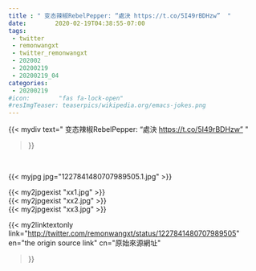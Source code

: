 ```yaml
---
title : " 变态辣椒RebelPepper: “處決 https://t.co/5I49rBDHzw”  "
date:        2020-02-19T04:38:55-07:00
tags:
 - twitter
 - remonwangxt
 - twitter_remonwangxt
 - 202002
 - 20200219
 - 20200219_04
categories:
 - 20200219
#icon:        "fas fa-lock-open"
#resImgTeaser: teaserpics/wikipedia.org/emacs-jokes.png
---
```


{{< mydiv text=" 变态辣椒RebelPepper: “處決 https://t.co/5I49rBDHzw”  "
>}}
<br>


 {{< myjpg jpg="1227841480707989505.1.jpg" >}}<br> 

{{< my2jpgexist "xx1.jpg" >}}<br>
{{< my2jpgexist "xx2.jpg" >}}<br>
{{< my2jpgexist "xx3.jpg" >}}<br>


{{< my2linktextonly link="http://twitter.com/remonwangxt/status/1227841480707989505"
en="the origin source link" cn="原始來源網址"
>}}


<br>

